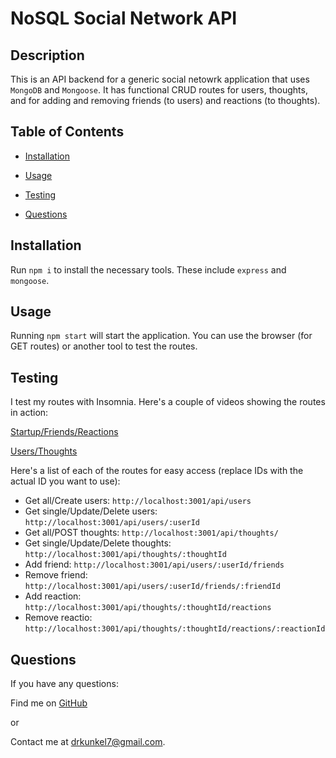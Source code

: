 # NoSQL Social Network API
  
  ## Description
  This is an API backend for a generic social netowrk application that uses `MongoDB` and `Mongoose`. It has functional CRUD routes for users, thoughts, and for adding and removing friends (to users) and reactions (to thoughts).

  

  ## Table of Contents
  - [Installation](#installation)
  - [Usage](#usage)
  
  - [Testing](#testing)
  - [Questions](#questions)

  ## Installation
  Run `npm i` to install the necessary tools. These include `express` and `mongoose`.
  

  ## Usage
  Running `npm start` will start the application. You can use the browser (for GET routes) or another tool to test the routes.
  

  

  ## Testing
  I test my routes with Insomnia. Here's a couple of videos showing the routes in action:

  <a href = "https://watch.screencastify.com/v/cvNmYe8pPvgOlPfzYarx" target = "_blank">Startup/Friends/Reactions</a>

  <a href = "https://watch.screencastify.com/v/i94RUVFhxdtCH0CFAIee" target = "_blank">Users/Thoughts</a>

  Here's a list of each of the routes for easy access (replace IDs with the actual ID you want to use):
  - Get all/Create users: `http://localhost:3001/api/users`
  - Get single/Update/Delete users: `http://localhost:3001/api/users/:userId`
  - Get all/POST thoughts: `http://localhost:3001/api/thoughts/`
  - Get single/Update/Delete thoughts: `http://localhost:3001/api/thoughts/:thoughtId`
  - Add friend: `http://localhost:3001/api/users/:userId/friends`
  - Remove friend: `http://localhost:3001/api/users/:userId/friends/:friendId`
  - Add reaction: `http://localhost:3001/api/thoughts/:thoughtId/reactions`
  - Remove reactio: `http://localhost:3001/api/thoughts/:thoughtId/reactions/:reactionId`

  ## Questions
  If you have any questions:

  Find me on <a href = "http://www.github.com/Dkunk7" target = "_blank">GitHub</a>

  or

  Contact me at drkunkel7@gmail.com.
